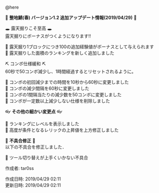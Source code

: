 @here 

:cherry_blossom:  **__整地鯖(春) バージョン1.2 追加アップデート情報(2019/04/29)__** :cherry_blossom:  


:hole: 露天掘りこそ至高 :hole:  
露天掘りにボーナスがつくようになります‼

:diamond_shape_with_a_dot_inside: 露天掘り1ブロックにつき100の追加経験値がボーナスとして与えられます  
:diamond_shape_with_a_dot_inside: 露天掘りした面積のランキングを新しく追加しました  


:pick: コンボ仕様緩和 :pick:   
60秒で50コンボ減少し、1時間経過するとリセットされるように。

:diamond_shape_with_a_dot_inside: コンボの初回減少までの時間を10秒から60秒に変更しました  
:diamond_shape_with_a_dot_inside: コンボの減少間隔を60秒に変更しました  
:diamond_shape_with_a_dot_inside: コンボの1間隔当たりの減少数を50コンボに変更しました  
:diamond_shape_with_a_dot_inside: コンボが一定数以上減少しない仕様を削除しました    


:eyeglasses: **__その他の細かい変更点__** :eyeglasses:    

:diamond_shape_with_a_dot_inside: ランキングにレベルを表示しました  
:diamond_shape_with_a_dot_inside: 高度が条件となるレリックの上昇値を上方修正しました  



:bow: **__不具合修正__** :bow:   
以下の不具合を修正しました．  

:diamond_shape_with_a_dot_inside: ツール切り替えが上手くいかない不具合


作成者: tar0ss  

作成日時: 2019/04/29 02:11  
更新日時: 2019/04/29 02:11 
